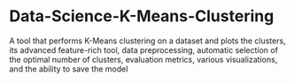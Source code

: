 # Data-Science-K-Means-Clustering
A tool that performs K-Means clustering on a dataset and plots the clusters, its advanced feature-rich tool, data preprocessing, automatic selection of the optimal number of clusters, evaluation metrics, various visualizations, and the ability to save the model

